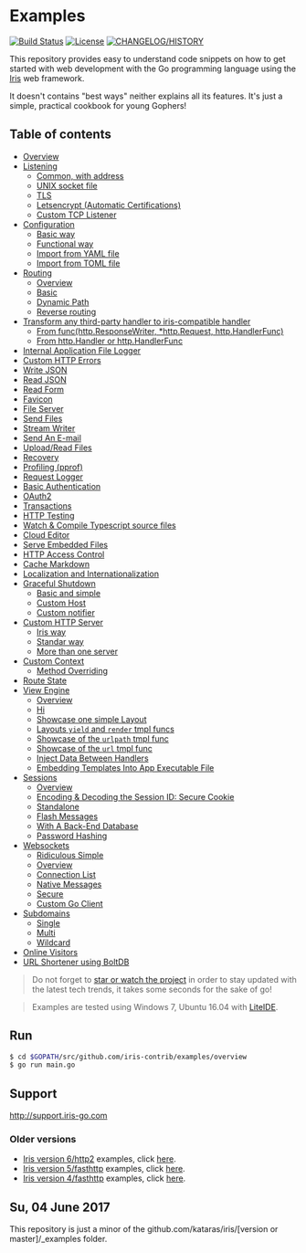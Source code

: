 # Examples

<a href="https://travis-ci.org/iris-contrib/examples"><img src="https://img.shields.io/travis/iris-contrib/adaptors.svg?style=flat-square" alt="Build Status"></a>
<a href="https://github.com/iris-contrib/examples/blob/master/LICENSE"><img src="https://img.shields.io/badge/%20license-MIT%20%20License%20-E91E63.svg?style=flat-square" alt="License"></a>
<a href="https://github.com/kataras/iris/blob/master/HISTORY.md"><img src="https://img.shields.io/badge/version-7%20-blue.svg?style=flat-square" alt="CHANGELOG/HISTORY"></a>



This repository provides easy to understand code snippets on how to get started with web development with the Go programming language using the [Iris](https://github.com/kataras/iris) web framework.

It doesn't contains "best ways" neither explains all its features. It's just a simple, practical cookbook for young Gophers!

## Table of contents

* [Overview](overview/main.go)
* [Listening](listening)
    * [Common, with address](listening/listen-addr/main.go)
    * [UNIX socket file](listening/listen-unix/main.go)
    * [TLS](listening/listen-tls/main.go)
    * [Letsencrypt (Automatic Certifications)](listening/listen-letsencrypt/main.go)
    * [Custom TCP Listener](listening/custom-listener/main.go)
* [Configuration](configuration)
    * [Basic way](configuration/basic/main.go)
    * [Functional way](configuration/functional/main.go)
    * [Import from YAML file](configuration/from-yaml-file/main.go)
    * [Import from TOML file](configuration/from-toml-file/main.go)
* [Routing](routing)
    * [Overview](routing/overview/main.go)
    * [Basic](routing/basic/main.go)
    * [Dynamic Path](routing/dynamic-path/main.go)
    * [Reverse routing](routing/reverse/main.go)
* [Transform any third-party handler to iris-compatible handler](convert-handlers)
    * [From func(http.ResponseWriter, *http.Request, http.HandlerFunc)](convert-handlers/negroni-like/main.go)
    * [From http.Handler or http.HandlerFunc](convert-handlers/nethttp/main.go)
* [Internal Application File Logger](file-logger/main.go)
* [Custom HTTP Errors](http-errors/main.go)
* [Write JSON](write-json/main.go)
* [Read JSON](read-json/main.go)
* [Read Form](read-form/main.go)
* [Favicon](favicon/main.go)
* [File Server](file-server/main.go)
* [Send Files](send-files/main.go)
* [Stream Writer](stream-writer/main.go)
* [Send An E-mail](e-mail/main.go)
* [Upload/Read Files](upload-files/main.go)
* [Recovery](recover/main.go)
* [Profiling (pprof)](pprof/main.go)
* [Request Logger](request-logger/main.go)
* [Basic Authentication](basicauth/main.go)
* [OAuth2](oauth2/main.go)
* [Transactions](transactions/main.go)
* [HTTP Testing](httptest/main_test.go)
* [Watch & Compile Typescript source files](typescript/main.go)
* [Cloud Editor](cloud-editor/main.go)
* [Serve Embedded Files](serve-embedded-files/main.go)
* [HTTP Access Control](cors/main.go)
* [Cache Markdown](cache-markdown/main.go)
* [Localization and Internationalization](i18n/main.go)
* [Graceful Shutdown](graceful-shutdown)
    * [Basic and simple](graceful-shutdown/basic/main.go)
    * [Custom Host](graceful-shutdown/custom-host/main.go)
    * [Custom notifier](graceful-shutdown/custom-notifier/main.go)
* [Custom HTTP Server](custom-httpserver)
    * [Iris way](custom-httpserver/iris-way/main.go)
    * [Standar way](custom-httpserver/std-way/main.go)
    * [More than one server](custom-httpserver/multi/main.go)
* [Custom Context](custom-context)
    * [Method Overriding](custom-context/method-overriding/main.go)
* [Route State](route-state/main.go)
* [View Engine](view)
    * [Overview](view/overview/main.go)
    * [Hi](view/template_html_0/main.go)
    * [Showcase one simple Layout](view/template_html_1/main.go)
    * [Layouts `yield` and `render` tmpl funcs](view/template_html_2/main.go)
    * [Showcase of the `urlpath` tmpl func](view/template_html_3/main.go)
    * [Showcase of the `url` tmpl func](view/template_html_4/main.go)
    * [Inject Data Between Handlers](view/context-view-data/main.go)
    * [Embedding Templates Into App Executable File](view/embedding-templates-into-app/main.go)
* [Sessions](sessions)
    * [Overview](sessions/overview/main.go)
    * [Encoding & Decoding the Session ID: Secure Cookie](sessions/securecookie/main.go)
    * [Standalone](sessions/standalone/main.go)
    * [Flash Messages](sessions/flash-messages/main.go)
    * [With A Back-End Database](sessions/database/main.go)
    * [Password Hashing](sessions/password-hashing/main.go)
* [Websockets](websockets)
    * [Ridiculous Simple](websockets/ridiculous-simple/main.go)
    * [Overview](websockets/overview/main.go)
    * [Connection List](websockets/connectionlist/main.go)
    * [Native Messages](websockets/native-messages/main.go)
    * [Secure](websockets/secure/main.go)
    * [Custom Go Client](websockets/custom-go-client/main.go)
* [Subdomains](subdomains)
    * [Single](subdomains/single/main.go)
    * [Multi](subdomains/multi/main.go)
    * [Wildcard](subdomains/wildcard/main.go)
* [Online Visitors](online-visitors/main.go)
* [URL Shortener using BoltDB](url-shortener/main.go)

> Do not forget to [star or watch the project](https://github.com/kataras/iris/stargazers) in order to stay updated with the latest tech trends, it takes some seconds for the sake of go!


> Examples are tested using Windows 7, Ubuntu 16.04 with [LiteIDE](https://github.com/visualfc/liteide).

## Run

```sh
$ cd $GOPATH/src/github.com/iris-contrib/examples/overview
$ go run main.go
```

## Support 
http://support.iris-go.com

### Older versions

- [Iris version 6/http2](https://github.com/kataras/iris/tree/v6) examples, click [here](https://github.com/kataras/iris/tree/v6/_examples).
- [Iris version 5/fasthttp](https://github.com/kataras/iris/tree/5.0.0) examples, click [here](https://github.com/iris-contrib/examples/tree/5.0.0).
- [Iris version 4/fasthttp](https://github.com/kataras/iris/tree/4.0.0) examples, click [here](https://github.com/iris-contrib/examples/tree/4.0.0).

## Su, 04 June 2017

This repository is just a minor of the github.com/kataras/iris/[version or master]/_examples folder.
